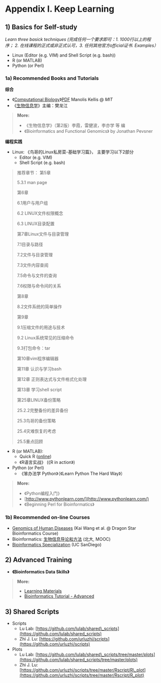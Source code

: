 # Appendix I. Keep Learning

## 1\) Basics for Self-study <a id="self-study"></a>

_Learn three basick techniques \(完成任何一个要求即可：1. 1000行以上的程序； 2. 在线课程的正式或非正式认可，3. 任何其他官方official证书. Examples）_

* Linux \(Editor \(e.g. VIM\) and Shell Script \(e.g. bash\)\)
* R \(or MATLAB\)
* Python \(or Perl\)

### 1a\) Recommended Books and Tutorials <a id="read"></a>

**综合**

* 《[Computational Biology](https://ocw.mit.edu/courses/electrical-engineering-and-computer-science/6-047-computational-biology-fall-2015/)》[PDF](https://ocw.mit.edu/ans7870/6/6.047/f15/MIT6_047F15_Compiled.pdf) Manolis Kellis @ _MIT_ 
* 《[生物信息学](http://ibi.zju.edu.cn/bioinplant/courses/jianyaomulu.htm)》主编：樊龙江

> **More:**
>
> * 《生物信息学》（第2版）李霞，雷健波，李亦学 等 编
> * 《Bioinformatics and Functional Genomics》 by Jonathan Pevsner

**编程实践**

* Linux: 《鸟哥的Linux私房菜-基础学习篇》， 主要学习以下2部分  
  * Editor \(e.g. VIM\)  
  * Shell Script \(e.g. bash\)

> 推荐章节： 第5章
>
> 5.3.1 man page
>
> 第6章
>
> 6.1用户与用户组
>
> 6.2 LINUX文件权限概念
>
> 6.3 LINUX目录配置
>
> 第7章Linux文件与目录管理
>
> 7.1目录与路径
>
> 7.2文件与目录管理
>
> 7.3文件内容查阅
>
> 7.5命令与文件的查询
>
> 7.6权限与命令间的关系
>
> 第8章
>
> 8.2文件系统的简单操作
>
> 第9章
>
> 9.1压缩文件的用途与技术
>
> 9.2 Linux系统常见的压缩命令
>
> 9.3打包命令：tar
>
> 第10章vim程序编辑器
>
> 第11章 认识与学习bash
>
> 第12章 正则表达式与文件格式化处理
>
> 第13章 学习shell script
>
> 第25章LINUX备份策略
>
> 25.2.2完整备份的差异备份
>
> 25.3鸟哥的备份策略
>
> 25.4灾难恢复的考虑
>
> 25.5重点回顾

* R \(or MATLAB\):
  * Quick R \([online](http://www.statmethods.net/)\)
  * 《R语言实战》 \(《R in action》\)
* Python \(or Perl\)
  * 《笨办法学 Python》（《Learn Python The Hard Way》）

> **More:** 
>
> * 《Python编程入门》
> * [http://www.pythonlearn.com/](http://www.pythonlearn.com/)
> * 《Beginning Perl for Bioinformatics》

### 1b\) Recommended on-line Courses

* [Genomics of Human Diseases](https://github.com/wglab/dragonstar2019)  \(Kai Wang et al. @ Dragon Star Bioinformatics Course\)
* Bioinformatics: [生物信息导论和方法](https://www.coursera.org/course/pkubioinfo) \(北大, MOOC\)
* [Bioinformatics Specialization](https://www.coursera.org/specializations/bioinformatics?utm_medium=courseDescripTop) \(UC SanDiego\)

## 2\) Advanced Training <a id="advanced"></a>

* **《Bioinformatics Data Skills》**

> **More:**
>
> * [Learning Materials](https://cloud.tsinghua.edu.cn/d/e63019c19d59449992fc/)
> * [Bioinformatics Tutorial - Advanced](http://lulab.gitbook.io/training)

## 3\) Shared Scripts <a id="share-script"></a>

* Scripts
  * Lu Lab: [https://github.com/lulab/shared\_scripts](https://github.com/lulab/shared_scripts)
  * Zhi J. Lu: [https://github.com/urluzhi/scripts](https://github.com/urluzhi/scripts)
* Plots
  * Lu Lab: [https://github.com/lulab/shared\_scripts/tree/master/plots](https://github.com/lulab/shared_scripts/tree/master/plots)
  * Zhi J. Lu: [https://github.com/urluzhi/scripts/tree/master/Rscript/R\_plot](https://github.com/urluzhi/scripts/tree/master/Rscript/R_plot)

